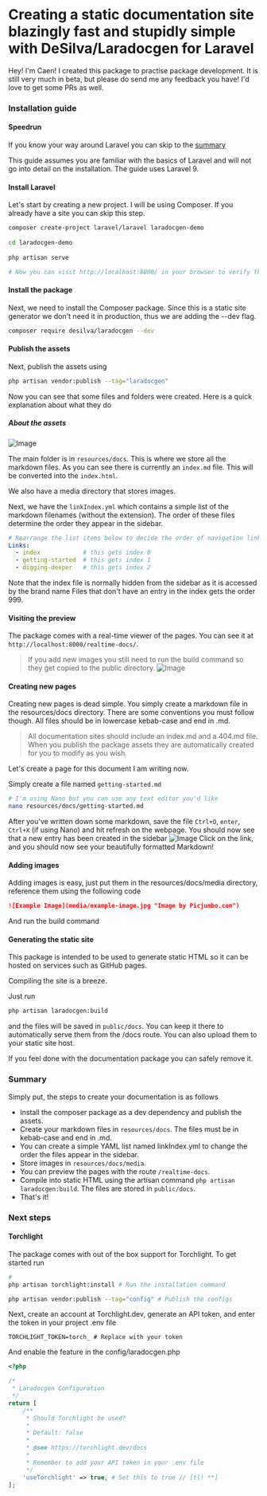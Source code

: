 # Creating a static documentation site blazingly fast and stupidly simple with DeSilva/Laradocgen for Laravel

<p class="subheading">
Hey! I'm Caen! I created this package to practise package development. It is still very much in beta, but please do send me any feedback you have! I'd love to get some PRs as well.
</p>

### Installation guide

#### Speedrun
If you know your way around Laravel you can skip to the [summary](#summary) 

This guide assumes you are familiar with the basics of Laravel and will not go into detail on the installation.
The guide uses Laravel 9.

#### Install Laravel

Let's start by creating a new project. I will be using Composer. If you already have a site you can skip this step.

```bash
composer create-project laravel/laravel laradocgen-demo
 
cd laradocgen-demo
 
php artisan serve

# Now you can visit http://localhost:8000/ in your browser to verify the install.
```

#### Install the package

Next, we need to install the Composer package. Since this is a static site generator we don't need it in production, thus we are adding the --dev flag.

```bash
composer require desilva/laradocgen --dev
```

#### Publish the assets

Next, publish the assets using
```bash
php artisan vendor:publish --tag="laradocgen"
```

Now you can see that some files and folders were created. Here is a quick explanation about what they do

##### About the assets
![Image](media/gssh1.png)

The main folder is in `resources/docs`. This is where we store all the markdown files. As you can see there is currently an `index.md` file. This will be converted into the `index.html`.

We also have a media directory that stores images.

Next, we have the `linkIndex.yml` which contains a simple list of the markdown filenames (without the extension). The order of these files determine the order they appear in the sidebar.

```yaml
# Rearrange the list items below to decide the order of navigation links in the sidebar. Indentation matters. Each entry must start with 2 spaces, followed by a dash, and then another space, then the slug.
Links:
  - index            # this gets index 0 
  - getting-started  # this gets index 1
  - digging-deeper   # this gets index 2
```
Note that the index file is normally hidden from the sidebar as it is accessed by the brand name
Files that don't have an entry in the index gets the order 999.

#### Visiting the preview
The package comes with a real-time viewer of the pages. You can see it at `http://localhost:8000/realtime-docs/`.
> If you add new images you still need to run the build command so they get copied to the public directory.
![Image](media/gssh2.png)

#### Creating new pages
Creating new pages is dead simple. You simply create a markdown file in the resources/docs directory.
There are some conventions you must follow though. All files should be in lowercase kebab-case and end in .md.

> All documentation sites should include an index.md and a 404.md file. When you publish the package assets they are automatically created for you to modify as you wish.

Let's create a page for this document I am writing now.

Simply create a file named `getting-started.md`
```bash
# I'm using Nano but you can use any text editor you'd like
nano resources/docs/getting-started.md
```

After you've written down some markdown, save the file `Ctrl+O`, `enter`, `Ctrl+X` (if using Nano) and hit refresh on the webpage. You should now see that a new entry has been created in the sidebar
![Image](media/gssh3.png)
Click on the link, and you should now see your beautifully formatted Markdown!

#### Adding images
Adding images is easy, just put them in the resources/docs/media directory, reference them using the following code
```markdown
![Example Image](media/example-image.jpg "Image by Picjumbo.com")
```
And run the build command

#### Generating the static site
This package is intended to be used to generate static HTML so it can be hosted on services such as GitHub pages.

Compiling the site is a breeze.

Just run
```bash
php artisan laradocgen:build
```
and the files will be saved in `public/docs`. You can keep it there to automatically serve them from the /docs route. You can also upload them to your static site host.

If you feel done with the documentation package you can safely remove it.



### Summary
Simply put, the steps to create your documentation is as follows
- Install the composer package as a dev dependency and publish the assets.
- Create your markdown files in `resources/docs`. The files must be in kebab-case and end in .md.
- You can create a simple YAML list named linkIndex.yml to change the order the files appear in the sidebar.
- Store images in `resources/docs/media`.
- You can preview the pages with the route `/realtime-docs`.
- Compile into static HTML using the artisan command `php artisan laradocgen:build`. The files are stored in `public/docs`.
- That's it!

### Next steps

#### Torchlight
The package comes with out of the box support for Torchlight. To get started run
```bash
#
php artisan torchlight:install # Run the installation command

php artisan vendor:publish --tag="config" # Publish the configs
```

Next, create an account at Torchlight.dev, generate an API token, and enter the token in your project .env file
```env
TORCHLIGHT_TOKEN=torch_ # Replace with your token
```

And enable the feature in the config/laradocgen.php
```php
<?php

/*
 * Laradocgen Configuration
 */
return [
    /**
     * Should Torchlight be used?
     * 
     * Default: false
     * 
     * @see https://torchlight.dev/docs
     * 
     * Remember to add your API token in your .env file
     */
    'useTorchlight' => true, # Set this to true // [tl! **]
];
```